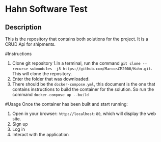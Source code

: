 # Hahn Software Test

## Description

This is the repository that contains both solutions for the project. It is a CRUD Api for shipments.

#Instructions
1. Clone git repository
  1.In a terminal, run the command `git clone --recurse-submodules -j8 https://github.com/MarcosCM2000/Hahn.git`. This will clone the repository.
  2. Enter the folder that was downloaded.
  3. There should be the `docker-compose.yml`, this document is the one that contains instructions to build the container for the solution. So run the command `docker-compose up --build`
  
 #Usage
 Once the container has been built and start running:
 1. Open in your browser: `http://localhost:80`, which will display the web site.
 2. Sign up
 3. Log in
 4. Interact with the application
